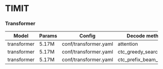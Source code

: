 # TIMIT




### Transformer
| Model | Params | Config | Decode method          | PER    |
| --- | --- | --- | --- | --- |
| transformer | 5.17M | conf/transformer.yaml | attention              | 0.5531 |
| transformer | 5.17M | conf/transformer.yaml | ctc_greedy_search      | 0.3922 |
| transformer | 5.17M | conf/transformer.yaml | ctc_prefix_beam_search | 0.3768 |